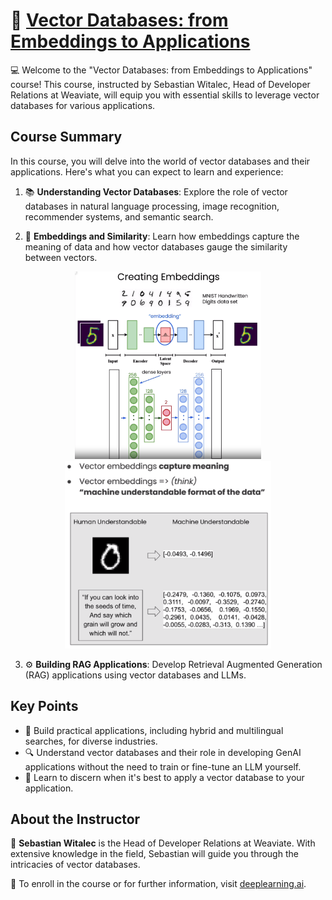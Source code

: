 # 🚀 [Vector Databases: from Embeddings to Applications](https://www.deeplearning.ai/short-courses/vector-databases-embeddings-applications/)

💻 Welcome to the "Vector Databases: from Embeddings to Applications" course! This course, instructed by Sebastian Witalec, Head of Developer Relations at Weaviate, will equip you with essential skills to leverage vector databases for various applications.

## Course Summary
In this course, you will delve into the world of vector databases and their applications. Here's what you can expect to learn and experience:

1. 📚 **Understanding Vector Databases**: Explore the role of vector databases in natural language processing, image recognition, recommender systems, and semantic search. 

2. 🧠 **Embeddings and Similarity**: Learn how embeddings capture the meaning of data and how vector databases gauge the similarity between vectors.
<p align="center">
<img src="images/1_1.png" height="300"> 
<img src="images/1_2.png" height="300"> 
</p>

3. ⚙️ **Building RAG Applications**: Develop Retrieval Augmented Generation (RAG) applications using vector databases and LLMs.

## Key Points
- 🔑 Build practical applications, including hybrid and multilingual searches, for diverse industries.
- 🔍 Understand vector databases and their role in developing GenAI applications without the need to train or fine-tune an LLM yourself.
- 🤔 Learn to discern when it's best to apply a vector database to your application.

## About the Instructor
🌟 **Sebastian Witalec** is the Head of Developer Relations at Weaviate. With extensive knowledge in the field, Sebastian will guide you through the intricacies of vector databases.

🔗 To enroll in the course or for further information, visit [deeplearning.ai](https://www.deeplearning.ai/).
